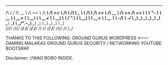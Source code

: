  __  __   ______   ______   ______   ______   ______       __     __   ______   ______       ______   ______  ______  
/\ \/ /  /\  __ \ /\  == \ /\  ___\ /\  == \ /\  ___\     /\ \  _ \ \ /\  ___\ /\  == \     /\  __ \ /\  == \/\  == \ 
\ \  _"-.\ \  __ \\ \  __< \ \  __\ \ \  __< \ \  __\     \ \ \/ ".\ \\ \  __\ \ \  __<     \ \  __ \\ \  _-/\ \  _-/ 
 \ \_\ \_\\ \_\ \_\\ \_____\\ \_____\\ \_____\\ \_____\    \ \__/".~\_\\ \_____\\ \_____\    \ \_\ \_\\ \_\   \ \_\   
  \/_/\/_/ \/_/\/_/ \/_____/ \/_____/ \/_____/ \/_____/     \/_/   \/_/ \/_____/ \/_____/     \/_/\/_/ \/_/    \/_/   
                                                                                                                      
THANKS TO THIS FOLLOWING:
 GROUND GURUS WORDPRESS <--- DAMING MALAKAS
 GROUND GURUS SECURITY / NETWORKING
 YOUTUBE
 BOOTSRAP
 
 
 
 Disclaimer:
   //WAG BOBO INSIDE.
   
 

